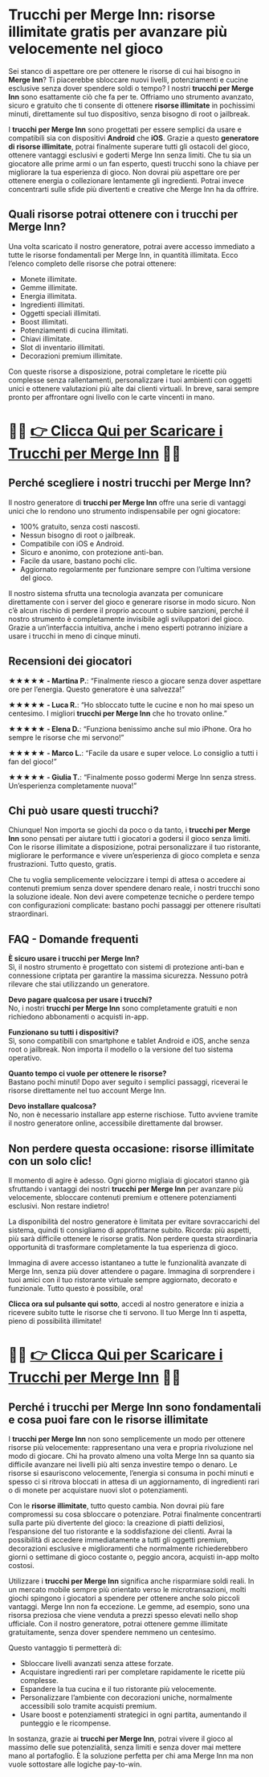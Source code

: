 <h1>Trucchi per Merge Inn: risorse illimitate gratis per avanzare più velocemente nel gioco</h1>

<p>Sei stanco di aspettare ore per ottenere le risorse di cui hai bisogno in <strong>Merge Inn</strong>? Ti piacerebbe sbloccare nuovi livelli, potenziamenti e cucine esclusive senza dover spendere soldi o tempo? I nostri <strong>trucchi per Merge Inn</strong> sono esattamente ciò che fa per te. Offriamo uno strumento avanzato, sicuro e gratuito che ti consente di ottenere <strong>risorse illimitate</strong> in pochissimi minuti, direttamente sul tuo dispositivo, senza bisogno di root o jailbreak.</p>

<p>I <strong>trucchi per Merge Inn</strong> sono progettati per essere semplici da usare e compatibili sia con dispositivi <strong>Android</strong> che <strong>iOS</strong>. Grazie a questo <strong>generatore di risorse illimitate</strong>, potrai finalmente superare tutti gli ostacoli del gioco, ottenere vantaggi esclusivi e goderti Merge Inn senza limiti. Che tu sia un giocatore alle prime armi o un fan esperto, questi trucchi sono la chiave per migliorare la tua esperienza di gioco. Non dovrai più aspettare ore per ottenere energia o collezionare lentamente gli ingredienti. Potrai invece concentrarti sulle sfide più divertenti e creative che Merge Inn ha da offrire.</p>

<h2>Quali risorse potrai ottenere con i trucchi per Merge Inn?</h2>

<p>Una volta scaricato il nostro generatore, potrai avere accesso immediato a tutte le risorse fondamentali per Merge Inn, in quantità illimitata. Ecco l’elenco completo delle risorse che potrai ottenere:</p>

<ul>
  <li>Monete illimitate.</li>
  <li>Gemme illimitate.</li>
  <li>Energia illimitata.</li>
  <li>Ingredienti illimitati.</li>
  <li>Oggetti speciali illimitati.</li>
  <li>Boost illimitati.</li>
  <li>Potenziamenti di cucina illimitati.</li>
  <li>Chiavi illimitate.</li>
  <li>Slot di inventario illimitati.</li>
  <li>Decorazioni premium illimitate.</li>
</ul>

<p>Con queste risorse a disposizione, potrai completare le ricette più complesse senza rallentamenti, personalizzare i tuoi ambienti con oggetti unici e ottenere valutazioni più alte dai clienti virtuali. In breve, sarai sempre pronto per affrontare ogni livello con le carte vincenti in mano.</p>

# 🔴🔴 **[👉 Clicca Qui per Scaricare i Trucchi per Merge Inn](https://tinyurl.com/GiocaFurbo)** 🔴🔴

<h2>Perché scegliere i nostri trucchi per Merge Inn?</h2>

<p>Il nostro generatore di <strong>trucchi per Merge Inn</strong> offre una serie di vantaggi unici che lo rendono uno strumento indispensabile per ogni giocatore:</p>

<ul>
  <li>100% gratuito, senza costi nascosti.</li>
  <li>Nessun bisogno di root o jailbreak.</li>
  <li>Compatibile con iOS e Android.</li>
  <li>Sicuro e anonimo, con protezione anti-ban.</li>
  <li>Facile da usare, bastano pochi clic.</li>
  <li>Aggiornato regolarmente per funzionare sempre con l’ultima versione del gioco.</li>
</ul>

<p>Il nostro sistema sfrutta una tecnologia avanzata per comunicare direttamente con i server del gioco e generare risorse in modo sicuro. Non c’è alcun rischio di perdere il proprio account o subire sanzioni, perché il nostro strumento è completamente invisibile agli sviluppatori del gioco. Grazie a un’interfaccia intuitiva, anche i meno esperti potranno iniziare a usare i trucchi in meno di cinque minuti.</p>

<h2>Recensioni dei giocatori</h2>

<p><strong>★★★★★ - Martina P.</strong>: “Finalmente riesco a giocare senza dover aspettare ore per l’energia. Questo generatore è una salvezza!”</p>
<p><strong>★★★★★ - Luca R.</strong>: “Ho sbloccato tutte le cucine e non ho mai speso un centesimo. I migliori <strong>trucchi per Merge Inn</strong> che ho trovato online.”</p>
<p><strong>★★★★★ - Elena D.</strong>: “Funziona benissimo anche sul mio iPhone. Ora ho sempre le risorse che mi servono!”</p>
<p><strong>★★★★★ - Marco L.</strong>: “Facile da usare e super veloce. Lo consiglio a tutti i fan del gioco!”</p>
<p><strong>★★★★★ - Giulia T.</strong>: “Finalmente posso godermi Merge Inn senza stress. Un’esperienza completamente nuova!”</p>

<h2>Chi può usare questi trucchi?</h2>

<p>Chiunque! Non importa se giochi da poco o da tanto, i <strong>trucchi per Merge Inn</strong> sono pensati per aiutare tutti i giocatori a godersi il gioco senza limiti. Con le risorse illimitate a disposizione, potrai personalizzare il tuo ristorante, migliorare le performance e vivere un’esperienza di gioco completa e senza frustrazioni. Tutto questo, gratis.</p>

<p>Che tu voglia semplicemente velocizzare i tempi di attesa o accedere ai contenuti premium senza dover spendere denaro reale, i nostri trucchi sono la soluzione ideale. Non devi avere competenze tecniche o perdere tempo con configurazioni complicate: bastano pochi passaggi per ottenere risultati straordinari.</p>

<h2>FAQ - Domande frequenti</h2>

<p><strong>È sicuro usare i trucchi per Merge Inn?</strong><br>
Sì, il nostro strumento è progettato con sistemi di protezione anti-ban e connessione criptata per garantire la massima sicurezza. Nessuno potrà rilevare che stai utilizzando un generatore.</p>

<p><strong>Devo pagare qualcosa per usare i trucchi?</strong><br>
No, i nostri <strong>trucchi per Merge Inn</strong> sono completamente gratuiti e non richiedono abbonamenti o acquisti in-app.</p>

<p><strong>Funzionano su tutti i dispositivi?</strong><br>
Sì, sono compatibili con smartphone e tablet Android e iOS, anche senza root o jailbreak. Non importa il modello o la versione del tuo sistema operativo.</p>

<p><strong>Quanto tempo ci vuole per ottenere le risorse?</strong><br>
Bastano pochi minuti! Dopo aver seguito i semplici passaggi, riceverai le risorse direttamente nel tuo account Merge Inn.</p>

<p><strong>Devo installare qualcosa?</strong><br>
No, non è necessario installare app esterne rischiose. Tutto avviene tramite il nostro generatore online, accessibile direttamente dal browser.</p>

<h2>Non perdere questa occasione: risorse illimitate con un solo clic!</h2>

<p>Il momento di agire è adesso. Ogni giorno migliaia di giocatori stanno già sfruttando i vantaggi dei nostri <strong>trucchi per Merge Inn</strong> per avanzare più velocemente, sbloccare contenuti premium e ottenere potenziamenti esclusivi. Non restare indietro!</p>

<p>La disponibilità del nostro generatore è limitata per evitare sovraccarichi del sistema, quindi ti consigliamo di approfittarne subito. Ricorda: più aspetti, più sarà difficile ottenere le risorse gratis. Non perdere questa straordinaria opportunità di trasformare completamente la tua esperienza di gioco.</p>

<p>Immagina di avere accesso istantaneo a tutte le funzionalità avanzate di Merge Inn, senza più dover attendere o pagare. Immagina di sorprendere i tuoi amici con il tuo ristorante virtuale sempre aggiornato, decorato e funzionale. Tutto questo è possibile, ora!</p>

<p><strong>Clicca ora sul pulsante qui sotto</strong>, accedi al nostro generatore e inizia a ricevere subito tutte le risorse che ti servono. Il tuo Merge Inn ti aspetta, pieno di possibilità illimitate!</p>

# 🔴🔴 **[👉 Clicca Qui per Scaricare i Trucchi per Merge Inn](https://tinyurl.com/GiocaFurbo)** 🔴🔴

<h2>Perché i trucchi per Merge Inn sono fondamentali e cosa puoi fare con le risorse illimitate</h2>

<p>I <strong>trucchi per Merge Inn</strong> non sono semplicemente un modo per ottenere risorse più velocemente: rappresentano una vera e propria rivoluzione nel modo di giocare. Chi ha provato almeno una volta Merge Inn sa quanto sia difficile avanzare nei livelli più alti senza investire tempo o denaro. Le risorse si esauriscono velocemente, l’energia si consuma in pochi minuti e spesso ci si ritrova bloccati in attesa di un aggiornamento, di ingredienti rari o di monete per acquistare nuovi slot o potenziamenti.</p>

<p>Con le <strong>risorse illimitate</strong>, tutto questo cambia. Non dovrai più fare compromessi su cosa sbloccare o potenziare. Potrai finalmente concentrarti sulla parte più divertente del gioco: la creazione di piatti deliziosi, l’espansione del tuo ristorante e la soddisfazione dei clienti. Avrai la possibilità di accedere immediatamente a tutti gli oggetti premium, decorazioni esclusive e miglioramenti che normalmente richiederebbero giorni o settimane di gioco costante o, peggio ancora, acquisti in-app molto costosi.</p>

<p>Utilizzare i <strong>trucchi per Merge Inn</strong> significa anche risparmiare soldi reali. In un mercato mobile sempre più orientato verso le microtransazioni, molti giochi spingono i giocatori a spendere per ottenere anche solo piccoli vantaggi. Merge Inn non fa eccezione. Le gemme, ad esempio, sono una risorsa preziosa che viene venduta a prezzi spesso elevati nello shop ufficiale. Con il nostro generatore, potrai ottenere gemme illimitate gratuitamente, senza dover spendere nemmeno un centesimo.</p>

<p>Questo vantaggio ti permetterà di:</p>
<ul>
  <li>Sbloccare livelli avanzati senza attese forzate.</li>
  <li>Acquistare ingredienti rari per completare rapidamente le ricette più complesse.</li>
  <li>Espandere la tua cucina e il tuo ristorante più velocemente.</li>
  <li>Personalizzare l’ambiente con decorazioni uniche, normalmente accessibili solo tramite acquisti premium.</li>
  <li>Usare boost e potenziamenti strategici in ogni partita, aumentando il punteggio e le ricompense.</li>
</ul>

<p>In sostanza, grazie ai <strong>trucchi per Merge Inn</strong>, potrai vivere il gioco al massimo delle sue potenzialità, senza limiti e senza dover mai mettere mano al portafoglio. È la soluzione perfetta per chi ama Merge Inn ma non vuole sottostare alle logiche pay-to-win.</p>
